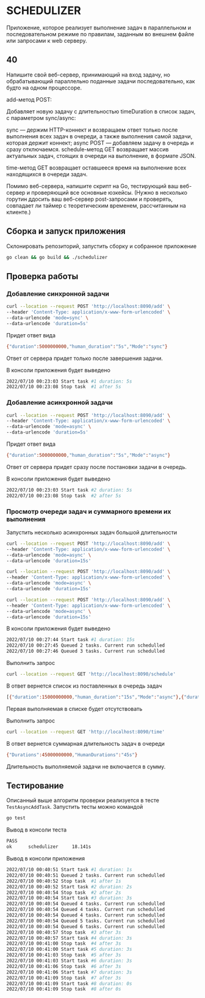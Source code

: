 # SCHEDULIZER

Приложение, которое реализует выполнение задач в параллельном и последовательном режиме по правилам, заданным во внешнем файле или запросами к web серверу. 
## 40
Напишите свой веб-сервер, принимающий на вход задачу, но обрабатывающий параллельно поданные задачи последовательно, как будто на одном процессоре.

add-метод POST:

Добавляет новую задачу с длительностью timeDuration в список задач, с параметром sync/async:

sync — держим HTTP-коннект и возвращаем ответ только после выполнения всех задач в очереди, а также выполнения самой задачи, которая держит коннект;
async POST — добавляем задачу в очередь и сразу отключаемся.
schedule-метод GET возвращает массив актуальных задач, стоящих в очереди на выполнение, в формате JSON.

time-метод GET возвращает оставшееся время на выполнение всех находящихся в очереди задач.

Помимо веб-сервера, напишите скрипт на Go, тестирующий ваш веб-сервер и проверяющий все основные юзкейсы. (Нужно в несколько горутин ддосить ваш веб-сервер post-запросами и проверять, совпадает ли таймер с теоретическим временем, рассчитанным на клиенте.)

## Сборка и запуск приложения
Склонировать репозиторий, запустить сборку и собранное приложение
```bash
go clean && go build && ./schedulizer
``` 
## Проверка работы
### Добавление синхронной задачи
```bash
curl --location --request POST 'http://localhost:8090/add' \
--header 'Content-Type: application/x-www-form-urlencoded' \
--data-urlencode 'mode=sync' \
--data-urlencode 'duration=5s'
```
Придет ответ вида
```bash
{"duration":5000000000,"human_duration":"5s","Mode":"sync"}
```
Ответ от сервера придет только после завершения задачи.

В консоли приложения будет выведено
```bash
2022/07/10 00:23:03 Start task #1 duration: 5s
2022/07/10 00:23:08 Stop task  #1 after 5s
```

### Добавление aсинхронной задачи
```bash
curl --location --request POST 'http://localhost:8090/add' \
--header 'Content-Type: application/x-www-form-urlencoded' \
--data-urlencode 'mode=аsync' \
--data-urlencode 'duration=5s'
```
Придет ответ вида
```bash
{"duration":5000000000,"human_duration":"5s","Mode":"async"}
```
Ответ от сервера придет сразу после постановки задачи в очередь.

В консоли приложения будет выведено
```bash
2022/07/10 00:23:03 Start task #2 duration: 5s
2022/07/10 00:23:08 Stop task  #2 after 5s
```

### Просмотр очереди задач и суммарного времени их выполнения
Запустить несколько асинхронных задач большой длительности
```bash
curl --location --request POST 'http://localhost:8090/add' \
--header 'Content-Type: application/x-www-form-urlencoded' \
--data-urlencode 'mode=async' \
--data-urlencode 'duration=15s'

curl --location --request POST 'http://localhost:8090/add' \
--header 'Content-Type: application/x-www-form-urlencoded' \
--data-urlencode 'mode=async' \
--data-urlencode 'duration=15s'

curl --location --request POST 'http://localhost:8090/add' \
--header 'Content-Type: application/x-www-form-urlencoded' \
--data-urlencode 'mode=async' \
--data-urlencode 'duration=15s'
```
В консоли приложения будет выведено
```bash
2022/07/10 00:27:44 Start task #1 duration: 15s
2022/07/10 00:27:45 Queued 2 tasks. Current run schedulled
2022/07/10 00:27:46 Queued 3 tasks. Current run schedulled
```
Выполнить запрос 
```bash
curl --location --request GET 'http://localhost:8090/schedule'
```
В ответ вернется список из поставленных в очередь задач 
```bash
[{"duration":15000000000,"human_duration":"15s","Mode":"async"},{"duration":15000000000,"human_duration":"15s","Mode":"async"},{"duration":15000000000,"human_duration":"15s","Mode":"async"}]%                    
```
Первая выполняемая в списке будет отсутствовать

Выполнить запрос 
```bash
curl --location --request GET 'http://localhost:8090/time'
```
В ответ вернется суммарная длительность задач в очереди
```bash
{"Durations":45000000000,"HumanDurations":"45s"}
```
Длительность выполняемой задачи не включается в сумму.

## Тестирование
Описанный выше алгоритм проверки реализуется в тесте `TestAsyncAddTask`. Запустить тесты можно командой 
```bash
go test
```
Вывод в консоли теста
```bash
PASS
ok      schedulizer     18.141s
```
Вывод в консоли приложения
```bash
2022/07/10 00:40:51 Start task #1 duration: 1s
2022/07/10 00:40:51 Queued 2 tasks. Current run schedulled
2022/07/10 00:40:52 Stop task  #1 after 1s
2022/07/10 00:40:52 Start task #2 duration: 2s
2022/07/10 00:40:54 Stop task  #2 after 2s
2022/07/10 00:40:54 Start task #3 duration: 3s
2022/07/10 00:40:54 Queued 4 tasks. Current run schedulled
2022/07/10 00:40:54 Queued 4 tasks. Current run schedulled
2022/07/10 00:40:54 Queued 4 tasks. Current run schedulled
2022/07/10 00:40:54 Queued 5 tasks. Current run schedulled
2022/07/10 00:40:54 Queued 6 tasks. Current run schedulled
2022/07/10 00:40:57 Stop task  #3 after 3s
2022/07/10 00:40:57 Start task #4 duration: 3s
2022/07/10 00:41:00 Stop task  #4 after 3s
2022/07/10 00:41:00 Start task #5 duration: 3s
2022/07/10 00:41:03 Stop task  #5 after 3s
2022/07/10 00:41:03 Start task #6 duration: 3s
2022/07/10 00:41:06 Stop task  #6 after 3s
2022/07/10 00:41:06 Start task #7 duration: 3s
2022/07/10 00:41:09 Stop task  #7 after 3s
2022/07/10 00:41:09 Start task #8 duration: 0s
2022/07/10 00:41:09 Stop task  #8 after 0s
```